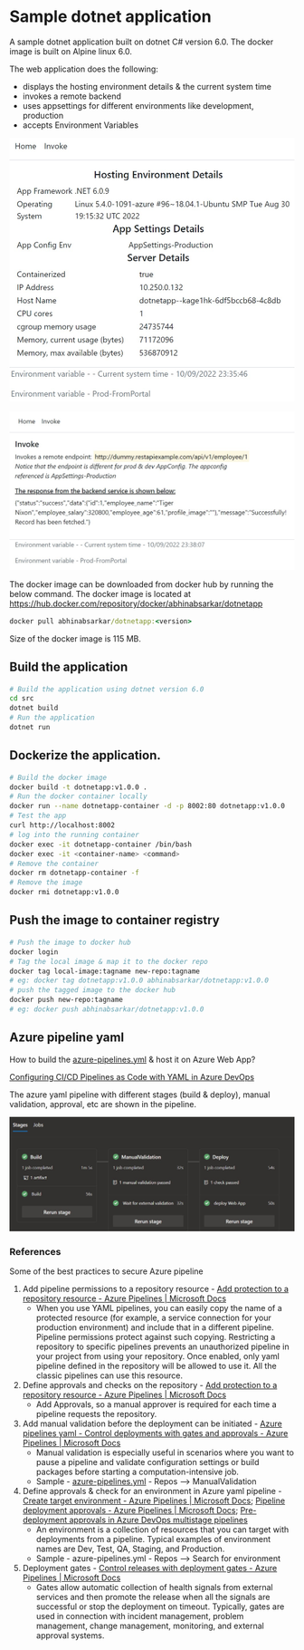 # Sample dotnet application
A sample dotnet application built on dotnet C# version 6.0. The docker image is built on Alpine linux 6.0. 

The web application does the following:
* displays the hosting environment details & the current system time
* invokes a remote backend
* uses appsettings for different environments like development, production
* accepts Environment Variables

![alt txt](/images/dotnetapp1.jpg)

![alt txt](/images/dotnetapp2.jpg)

The docker image can be downloaded from docker hub by running the below command. The docker image is located at https://hub.docker.com/repository/docker/abhinabsarkar/dotnetapp
```cmd
docker pull abhinabsarkar/dotnetapp:<version>
```
Size of the docker image is 115 MB.

## Build the application
```bash
# Build the application using dotnet version 6.0
cd src
dotnet build
# Run the application
dotnet run
```
## Dockerize the application.
```bash
# Build the docker image
docker build -t dotnetapp:v1.0.0 .
# Run the docker container locally
docker run --name dotnetapp-container -d -p 8002:80 dotnetapp:v1.0.0
# Test the app
curl http://localhost:8002
# log into the running container 
docker exec -it dotnetapp-container /bin/bash
docker exec -it <container-name> <command>
# Remove the container
docker rm dotnetapp-container -f 
# Remove the image
docker rmi dotnetapp:v1.0.0
```

## Push the image to container registry
```bash
# Push the image to docker hub
docker login
# Tag the local image & map it to the docker repo
docker tag local-image:tagname new-repo:tagname
# eg: docker tag dotnetapp:v1.0.0 abhinabsarkar/dotnetapp:v1.0.0
# push the tagged image to the docker hub
docker push new-repo:tagname
# eg: docker push abhinabsarkar/dotnetapp:v1.0.0
```

## Azure pipeline yaml
How to build the [azure-pipelines.yml](azure-pipelines.yml) & host it on Azure Web App?

[Configuring CI/CD Pipelines as Code with YAML in Azure DevOps](https://azuredevopslabs.com/labs/azuredevops/yaml/)

The azure yaml pipeline with different stages (build & deploy), manual validation, approval, etc are shown in the pipeline.

![alt txt](/images/az-pipeline-yaml-cicd.jpg)

### References
Some of the best practices to secure Azure pipeline

1. Add pipeline permissions to a repository resource - [Add protection to a repository resource - Azure Pipelines | Microsoft Docs](https://docs.microsoft.com/en-us/azure/devops/pipelines/process/repository-resource?view=azure-devops#add-pipeline-permissions-to-a-repository-resource)  
    * When you use YAML pipelines, you can easily copy the name of a protected resource (for example, a service connection for your production environment) and include that in a different pipeline. Pipeline permissions protect against such copying. Restricting a repository to specific pipelines prevents an unauthorized pipeline in your project from using your repository. Once enabled, only yaml pipeline defined in the repository will be allowed to use it. All the classic pipelines can use this resource.
2. Define approvals and checks on the repository - [Add protection to a repository resource - Azure Pipelines | Microsoft Docs](https://docs.microsoft.com/en-us/azure/devops/pipelines/process/repository-resource?view=azure-devops#add-a-repository-resource-check)
    * Add Approvals, so a manual approver is required for each time a pipeline requests the repository.
3. Add manual validation before the deployment can be initiated - [Azure pipelines yaml - Control deployments with gates and approvals - Azure Pipelines | Microsoft Docs](https://docs.microsoft.com/en-us/azure/devops/pipelines/release/deploy-using-approvals?view=azure-devops#set-up-manual-validation)
    * Manual validation is especially useful in scenarios where you want to pause a pipeline and validate configuration settings or build packages before starting a computation-intensive job.
    * Sample - [azure-pipelines.yml](azure-pipelines.yml) - Repos --> ManualValidation
4. Define approvals & check for an environment in Azure yaml pipeline - [Create target environment - Azure Pipelines | Microsoft Docs](https://docs.microsoft.com/en-us/azure/devops/pipelines/process/environments?view=azure-devops); [Pipeline deployment approvals - Azure Pipelines | Microsoft Docs](https://docs.microsoft.com/en-us/azure/devops/pipelines/process/approvals?view=azure-devops&tabs=check-pass); [Pre-deployment approvals in Azure DevOps multistage pipelines](https://gavincampbell.dev/post/azure-devops-predeployment-approval-multistage-pipeline/)
    * An environment is a collection of resources that you can target with deployments from a pipeline. Typical examples of environment names are Dev, Test, QA, Staging, and Production. 
    * Sample - azure-pipelines.yml - Repos --> Search for environment 
5. Deployment gates - [Control releases with deployment gates - Azure Pipelines | Microsoft Docs](https://docs.microsoft.com/en-us/azure/devops/pipelines/release/approvals/gates?view=azure-devops)
    * Gates allow automatic collection of health signals from external services and then promote the release when all the signals are successful or stop the deployment on timeout. Typically, gates are used in connection with incident management, problem management, change management, monitoring, and external approval systems.
